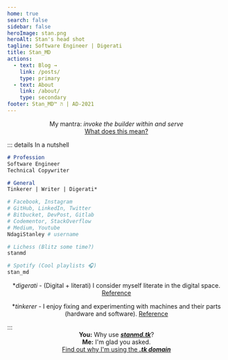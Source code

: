 ```yaml
---
home: true
search: false
sidebar: false
heroImage: stan.png
heroAlt: Stan's head shot
tagline: Software Engineer | Digerati
title: Stan_MD
actions:
  - text: Blog →
    link: /posts/
    type: primary
  - text: About
    link: /about/
    type: secondary
footer: Stan_MD™ ה | AD-2021
---
```


<center>
My mantra: <i>invoke the builder within and serve</i>
<br>
<a href="/about#">What does this mean?</a>
</center>

::: details In a nutshell

<CodeGroup>
  <CodeGroupItem title="In brief" active>

```md
# Profession
Software Engineer
Technical Copywriter

# General
Tinkerer | Writer | Digerati*
```

  </CodeGroupItem>

  <CodeGroupItem title="On the Web">

```sh
# Facebook, Instagram
# GitHub, LinkedIn, Twitter
# Bitbucket, DevPost, Gitlab
# Codementor, StackOverflow
# Medium, Youtube
NdagiStanley # username

# Lichess (Blitz some time?)
stanmd

# Spotify (Cool playlists 🎧)
stan_md
```

  </CodeGroupItem>
</CodeGroup>

<center>
*<i>digerati</i> - (Digital + literati) I consider myself literate in the digital space.
<a href="https://en.wikipedia.org/wiki/Digerati#:~:text=The%20digerati%20(or%20digirati)%20are,glitterati%20(glitter%20and%20literati).">Reference</a>

*<i>tinkerer</i> - I enjoy fixing and experimenting with machines and their parts (hardware and software).
<a href="https://www.vocabulary.com/dictionary/tinkerer">Reference</a>

</center>
:::

<center>
<b>You:</b> Why use <b><i><u>stanmd.tk</u></i></b>?
<br>
<b>Me:</b> I'm glad you asked.
<br>
<a href="">Find out why I'm using the <b><i><u>.tk domain</u></i></b></a>
</center>

<br>
<br>
<br>

